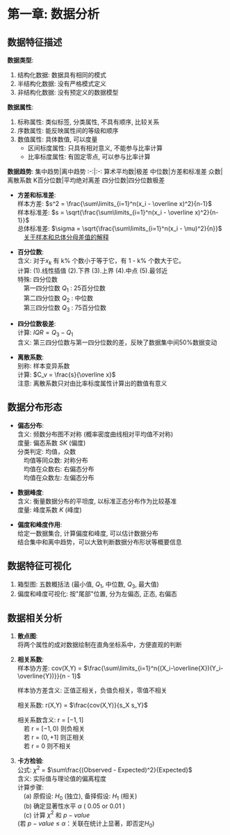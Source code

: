 # 第一章: 数据分析
## 数据特征描述

**数据类型**:

1. 结构化数据: 数据具有相同的模式
2. 半结构化数据: 没有严格模式定义
3. 非结构化数据: 没有预定义的数据模型

**数据属性**:

1. 标称属性: 类似标签, 分类属性, 不具有顺序, 比较关系
2. 序数属性: 能反映属性间的等级和顺序
3. 数值属性: 具体数值, 可以度量
    - 区间标度属性: 只具有相对意义, 不能参与比率计算
    - 比率标度属性: 有固定零点, 可以参与比率计算

**数据趋势**:
集中趋势|离中趋势
:-:|:-:
算术平均数|极差
中位数|方差和标准差
众数|离散系数
K百分位数|平均绝对离差
四分位数|四分位数极差

- **方差和标准差**:  
    样本方差: $s^2 = \frac{\sum\limits_{i=1}^n(x_i - \overline x)^2}{n-1}$   
    样本标准差: $s = \sqrt{\frac{\sum\limits_{i=1}^n(x_i - \overline x)^2}{n-1}}$  
    总体标准差: $\sigma = \sqrt{\frac{\sum\limits_{i=1}^n(x_i - \mu)^2}{n}}$  
    &emsp;[关于样本和总体分母差值的解释](https://www.zhihu.com/question/36524138/answer/324758432)


- **百分位数**:  
    含义: 对于$x_{k}$ 有 k% 个数小于等于它，有 1 - k% 个数大于它。  
    计算: (1).线性插值 (2).下界 (3).上界 (4).中点 (5).最邻近  
    特殊: 四分位数    
    &emsp;第一四分位数 $Q_1$ : 25百分位数</br>
    &emsp;第二四分位数 $Q_2$ : 中位数</br>
    &emsp;第三四分位数 $Q_3$ : 75百分位数</br>

- **四分位数极差**:  
    计算: $IQR = Q_3 - Q_1$  
    含义: 第三四分位数与第一四分位数的差，反映了数据集中间50%数据变动

- **离散系数**:  
    别称: 样本变异系数  
    计算: $C_v = \frac{s}{\overline x}$  
    注意: 离散系数只对由比率标度属性计算出的数值有意义


## 数据分布形态

- **偏态分布**:  
    含义: 频数分布图不对称 (概率密度曲线相对平均值不对称)  
    度量: 偏态系数 $SK$ (偏度)  
    分类判定: 均值，众数    
    &emsp;均值等同众数: 对称分布</br>
    &emsp;均值在众数右: 右偏态分布</br>
    &emsp;均值在众数左: 左偏态分布</br>

- **数据峰度**:  
    含义: 衡量数据分布的平坦度, 以标准正态分布作为比较基准  
    度量: 峰度系数 $K$ (峰度)

- **偏度和峰度作用**:  
    给定一数据集合, 计算偏度和峰度, 可以估计数据分布<br>
    结合集中和离中趋势，可以大致判断数据分布形状等概要信息

## 数据特征可视化  
1. 箱型图: 五数概括法 (最小值, $Q_1$, 中位数, $Q_3$, 最大值)
2. 偏度和峰度可视化: 按"尾部"位置, 分为左偏态, 正态, 右偏态

## 数据相关分析

1. **散点图**:  
    将两个属性的成对数据绘制在直角坐标系中，方便直观的判断

2. **相关系数**:  
    样本协方差: cov(X,Y) = $\frac{\sum\limits_{i=1}^n{(X_i-\overline{X})(Y_i-\overline{Y})}}{n - 1}$

    样本协方差含义: 正值正相关，负值负相关，零值不相关

    相关系数: r(X,Y) = $\frac{cov(X,Y)}{s_X s_Y}$

    相关系数含义: r = $[-1,1]$  
    &emsp;若 r = $[-1,0)$ 则负相关</br>
    &emsp;若 r = $(0,+1]$ 则正相关</br>
    &emsp;若 r = 0 则不相关

3. **卡方检验**:  
    公式: $\chi^2$ = $\sum\frac{(Observed - Expected)^2}{Expected}$  
    含义: 实际值与理论值的偏离程度  
    计算步骤:  
    &emsp;(a) 原假设: $H_0$ (独立), 备择假设: $H_1$ (相关)</br>
    &emsp;(b) 确定显著性水平 $\alpha$ ( 0.05 or 0.01 )</br>
    &emsp;(c) 计算 $\chi^2$ 和 $p-value$ 
    </br>(若 $p-value$ $\leq$ $\alpha$：关联在统计上显著，即否定$H_0$)</br>